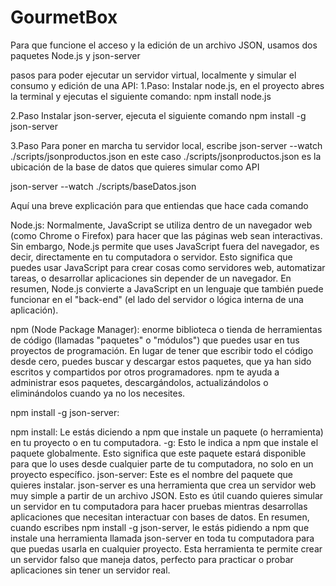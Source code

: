 # GourmetBox
  Para que funcione el acceso y la edición de un archivo JSON,
usamos dos paquetes Node.js y json-server

pasos para poder ejecutar un servidor virtual, localmente y simular el consumo y edición de una API:
1.Paso:
Instalar node.js, en el proyecto abres la terminal y ejecutas el siguiente comando: npm install node.js

2.Paso
Instalar json-server, ejecuta el siguiente comando npm install -g json-server 

3.Paso
Para poner en marcha tu servidor local, escribe json-server --watch ./scripts/jsonproductos.json
en este caso ./scripts/jsonproductos.json es la ubicación de la base de datos que quieres simular como API


json-server --watch ./scripts/baseDatos.json

Aquí una breve explicación para que entiendas que hace cada comando

Node.js: Normalmente, JavaScript se utiliza dentro de un navegador web (como Chrome o Firefox) para hacer que las páginas web sean interactivas. Sin embargo, Node.js permite que uses JavaScript fuera del navegador, es decir, directamente en tu computadora o servidor. Esto significa que puedes usar JavaScript para crear cosas como servidores web, automatizar tareas, o desarrollar aplicaciones sin depender de un navegador. En resumen, Node.js convierte a JavaScript en un lenguaje que también puede funcionar en el "back-end" (el lado del servidor o lógica interna de una aplicación).

npm (Node Package Manager): enorme biblioteca o tienda de herramientas de código (llamadas "paquetes" o "módulos") que puedes usar en tus proyectos de programación. En lugar de tener que escribir todo el código desde cero, puedes buscar y descargar estos paquetes, que ya han sido escritos y compartidos por otros programadores. npm te ayuda a administrar esos paquetes, descargándolos, actualizándolos o eliminándolos cuando ya no los necesites.

npm install -g json-server: 

npm install: Le estás diciendo a npm que instale un paquete (o herramienta) en tu proyecto o en tu computadora.
-g: Esto le indica a npm que instale el paquete globalmente. Esto significa que este paquete estará disponible para que lo uses desde cualquier parte de tu computadora, no solo en un proyecto específico.
json-server: Este es el nombre del paquete que quieres instalar. json-server es una herramienta que crea un servidor web muy simple a partir de un archivo JSON. Esto es útil cuando quieres simular un servidor en tu computadora para hacer pruebas mientras desarrollas aplicaciones que necesitan interactuar con bases de datos.
En resumen, cuando escribes npm install -g json-server, le estás pidiendo a npm que instale una herramienta llamada json-server en toda tu computadora para que puedas usarla en cualquier proyecto. Esta herramienta te permite crear un servidor falso que maneja datos, perfecto para practicar o probar aplicaciones sin tener un servidor real.